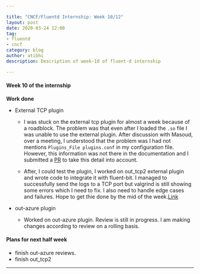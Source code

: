 ```yaml
---

title: "CNCF/Fluentd Internship: Week 10/12"
layout: post
date: 2020-03-24 12:00
tag:
- fluentd
- cncf
category: blog
author: atibhi
description: Description of week-10 of fluent-d internship

---
```


#### Week 10 of the internship

**Work done**

- External TCP plugin
    - I was stuck on the external tcp plugin for almost a week because of a roadblock. The problem was that even after
    I loaded the `.so` file I was unable to use the external plugin. After discussion with Masoud, over a meeting, I understood
    that the problem was I had not mentions `Plugins_File plugins.conf` in my configuration file. However, this information was not there in the documentation and I submitted a [PR](https://github.com/fluent/fluent-bit-plugin/pull/4) to take this detail into account.

    - After, I could test the plugin, I worked on out_tcp2 external plugin and wrote code to integrate it with fluent-bit. I managed to successfully send the logs to a TCP port but valgrind is still showing some errors which I need to fix. I also need to handle edge cases and failures. Hope to get thie done by the mid of the week.[Link](https://github.com/fluent/fluent-bit-plugin/pull/5)
    
- out-azure plugin
    - Worked on out-azure plugin. Review is still in progress. I am making changes according to review on a rolling basis.

#### Plans for next half week

- finish out-azure reviews.
- finish out_tcp2

---
